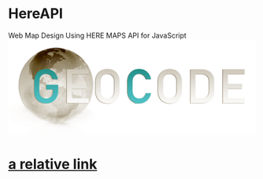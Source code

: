 # HereAPI
Web Map Design Using HERE MAPS API for JavaScript
<br>
![Alt text](/img/logo.png)

# [a relative link](Section_1_DesignWebMap.md)
